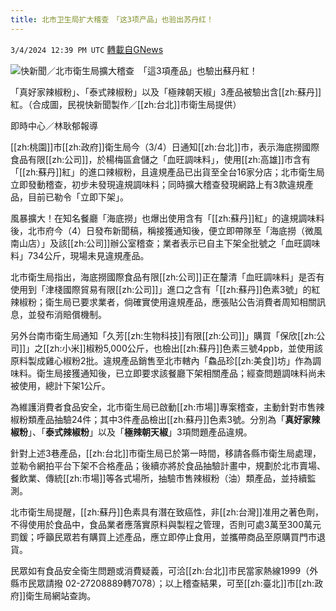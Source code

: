 ```yaml
---
title: 北市卫生局扩大稽查　「这3项产品」也验出苏丹红！
---
```

`3/4/2024 12:39 PM UTC` [轉載自GNews](https://gnews.org/articles/2363710)

![快新聞／北市衛生局擴大稽查　「這3項產品」也驗出蘇丹紅！](https://cdn.ftvnews.com.tw/manasystem/FileData/News/03d6e169-ec87-4d31-9684-66c4d16f730e.jpg "快新聞／北市衛生局擴大稽查　「這3項產品」也驗出蘇丹紅！")

「真好家辣椒粉」、「泰式辣椒粉」以及「極辣朝天椒」3產品被驗出含[[zh:蘇丹]]紅。（合成圖，民視快新聞製作／[[zh:台北]]市衛生局提供）

即時中心／林耿郁報導

[[zh:桃園]]市[[zh:政府]]衛生局今（3/4）日通知[[zh:台北]]市，表示海底撈國際食品有限[[zh:公司]]，於楊梅區倉儲之「血旺調味料」，使用[[zh:高雄]]市含有「[[zh:蘇丹]]紅」的進口辣椒粉，且違規產品已出貨至全台16家分店；北市衛生局立即發動稽查，初步未發現違規調味料；同時擴大稽查發現網路上有3款違規產品，目前已勒令「立即下架」。

風暴擴大！在知名餐廳「海底撈」也爆出使用含有「[[zh:蘇丹]]紅」的違規調味料後，北市府今（4）日發布新聞稿，稱接獲通知後，便立即帶隊至「海底撈（微風南山店）」及該[[zh:公司]]辦公室稽查；業者表示已自主下架全批號之「血旺調味料」734公斤，現場未見違規產品。

北市衛生局指出，海底撈國際食品有限[[zh:公司]]正在釐清「血旺調味料」是否有使用到「津棧國際貿易有限[[zh:公司]]」進口之含有「[[zh:蘇丹]]色素3號」的紅辣椒粉；衛生局已要求業者，倘確實使用違規產品，應張貼公告消費者周知相關訊息，並發布消賠償機制。

另外台南市衛生局通知「久芳[[zh:生物科技]]有限[[zh:公司]]」購買「保欣[[zh:公司]]」之[[zh:小米]]椒粉5,000公斤，也檢出[[zh:蘇丹]]色素三號4ppb，並使用該原料製成雞心椒粉2批。違規產品銷售至北市轄內「鱻品珍[[zh:美食]]坊」作為調味料。衛生局接獲通知後，已立即要求該餐廳下架相關產品；經查問題調味料尚未被使用，總計下架1公斤。

為維護消費者食品安全，北市衛生局已啟動[[zh:市場]]專案稽查，主動針對市售辣椒粉類產品抽驗24件；其中3件產品檢出[[zh:蘇丹]]色素3號。分別為「**真好家辣椒粉**」、「**泰式辣椒粉**」以及「**極辣朝天椒**」3項問題產品違規。

針對上述3巷產品，[[zh:台北]]市衛生局已於第一時間，移請各縣市衛生局處理，並勒令網拍平台下架不合格產品；後續亦將於食品抽驗計畫中，規劃於北市賣場、餐飲業、傳統[[zh:市場]]等各式場所，抽驗市售辣椒粉（油）類產品，並持續監測。

北市衛生局提醒，[[zh:蘇丹]]色素具有潛在致癌性，非[[zh:台灣]]准用之著色劑，不得使用於食品中，食品業者應落實原料與製程之管理，否則可處3萬至300萬元罰鍰；呼籲民眾若有購買上述產品，應立即停止食用，並攜帶商品至原購買門市退貨。

民眾如有食品安全衛生問題或消費疑義，可洽[[zh:台北]]市民當家熱線1999（外縣市民眾請撥 02-27208889轉7078）；以上稽查結果，可至[[zh:臺北]]市[[zh:政府]]衛生局網站查詢。
